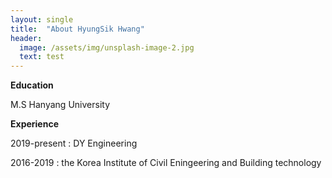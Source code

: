 ```yaml
---
layout: single
title:  "About HyungSik Hwang"
header:
  image: /assets/img/unsplash-image-2.jpg
  text: test
---
```


**Education**

   M.S Hanyang University 

**Experience**

  2019-present : DY Engineering


  2016-2019 : the Korea Institute of Civil Eningeering and Building technology
